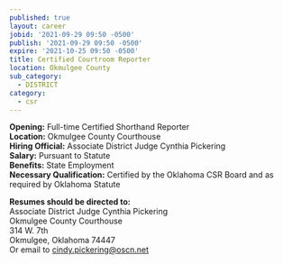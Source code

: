 ```yaml
---
published: true
layout: career
jobid: '2021-09-29 09:50 -0500'
publish: '2021-09-29 09:50 -0500'
expire: '2021-10-25 09:50 -0500'
title: Certified Courtroom Reporter
location: Okmulgee County
sub_category:
  - DISTRICT
category:
  - csr
---
```

**Opening:** Full-time Certified Shorthand Reporter   
**Location:** Okmulgee County Courthouse  
**Hiring Official:**  Associate District Judge Cynthia Pickering  
**Salary:** Pursuant to Statute  
**Benefits:** State Employment  
**Necessary Qualification:** Certified by the Oklahoma CSR Board and as required by Oklahoma Statute

**Resumes should be directed to:**  
Associate District Judge Cynthia Pickering  
Okmulgee County Courthouse  
314 W. 7th  
Okmulgee, Oklahoma 74447  
Or email to [cindy.pickering@oscn.net ](mailto:cindy.pickering@oscn.net)
